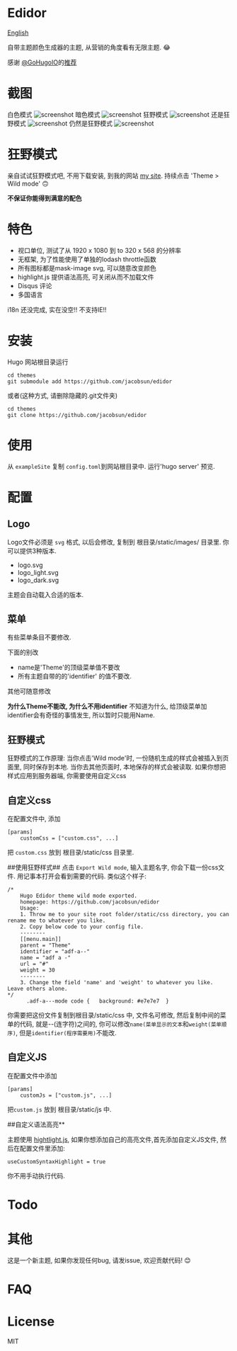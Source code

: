 # Edidor
[English](https://github.com/jacobsun/edidor/blob/master/README.md)

自带主题颜色生成器的主题, 从营销的角度看有无限主题. 😂

感谢 [@GoHugoIO](https://twitter.com/GoHugoIO)的[推荐](https://twitter.com/GoHugoIO/status/1127175277673631744)

# 截图
白色模式
![screenshot](https://raw.githubusercontent.com/jacobsun/edidor/master/images/screenshot.png)
暗色模式
![screenshot](https://raw.githubusercontent.com/jacobsun/edidor/master/images/dark.png)
狂野模式
![screenshot](https://raw.githubusercontent.com/jacobsun/edidor/master/images/wild_mode.png)
还是狂野模式
![screenshot](https://raw.githubusercontent.com/jacobsun/edidor/master/images/wild_mode2.png)
仍然是狂野模式
![screenshot](https://raw.githubusercontent.com/jacobsun/edidor/master/images/wild_mode3.png)

# 狂野模式
亲自试试狂野模式吧, 不用下载安装, 到我的网站 [my site](https://ziox.xyz/). 持续点击 'Theme > Wild mode' 🙃

**不保证你能得到满意的配色**

# 特色

- 视口单位, 测试了从 1920 x 1080 到 to 320 x 568 的分辨率
- 无框架, 为了性能使用了单独的lodash throttle函数
- 所有图标都是mask-image svg, 可以随意改变颜色
- highlight.js 提供语法高亮, 可关闭从而不加载文件
- Disqus 评论
- 多国语言

i18n 还没完成, 实在没空!!
不支持IE!!

# 安装
Hugo 网站根目录运行

```
cd themes
git submodule add https://github.com/jacobsun/edidor
```
或者(这种方式, 请删除隐藏的.git文件夹)
```
cd themes
git clone https://github.com/jacobsun/edidor
```

# 使用

 从 `exampleSite` 复制 `config.toml`到网站根目录中. 运行'hugo server' 预览.

# 配置

## Logo

Logo文件必须是 `svg` 格式, 以后会修改, 复制到 根目录/static/images/ 目录里. 你可以提供3种版本.

- logo.svg
- logo_light.svg
- logo_dark.svg

主题会自动载入合适的版本.

## 菜单
有些菜单条目不要修改.

下面的别改
- name是'Theme'的顶级菜单值不要改
- 所有主题自带的的'identifier' 的值不要改.

其他可随意修改

**为什么Theme不能改, 为什么不用identifier**
不知道为什么, 给顶级菜单加identifier会有奇怪的事情发生, 所以暂时只能用Name.

## 狂野模式
狂野模式的工作原理: 当你点击'Wild mode'时, 一份随机生成的样式会被插入到页面里, 同时保存到本地. 当你去其他页面时, 本地保存的样式会被读取. 如果你想把样式应用到服务器端, 你需要使用自定义css

## 自定义css

在配置文件中, 添加
```
[params]
    customCss = ["custom.css", ...]
```
把 `custom.css` 放到 根目录/static/css 目录里.

##使用狂野样式##
点击 `Export Wild mode`, 输入主题名字, 你会下载一份css文件. 用记事本打开会看到需要的代码.
类似这个样子:
```
/*
    Hugo Edidor theme wild mode exported.
    homepage: https://github.com/jacobsun/edidor
    Usage:
    1. Throw me to your site root folder/static/css directory, you can rename me to whatever you like.
    2. Copy below code to your config file.
    --------
    [[menu.main]]
    parent = "Theme"
    identifier = "adf-a--"
    name = "adf a -"
    url = "#"
    weight = 30
    --------
    3. Change the field 'name' and 'weight' to whatever you like. Leave others alone.
*/
      .adf-a---mode code {   background: #e7e7e7  }
```

你需要把这份文件复制到根目录/static/css 中, 文件名可修改, 然后复制中间的菜单的代码, 就是--(连字符)之间的, 你可以修改`name(菜单显示的文本`和`weight(菜单顺序)`, 但是`identifier(程序需要用)`不能改.

## 自定义JS

在配置文件中添加
```
[params]
    customJs = ["custom.js", ...]
```
把`custom.js` 放到 根目录/static/js 中.

##自定义语法高亮**

主题使用 [hightlight.js](https://highlightjs.org/), 如果你想添加自己的高亮文件,首先添加自定义JS文件, 然后在配置文件里添加:

```
useCustomSyntaxHighlight = true
```
你不用手动执行代码.

# Todo

# 其他
这是一个新主题, 如果你发现任何bug, 请发issue, 欢迎贡献代码! 😊

# FAQ

# License
MIT
